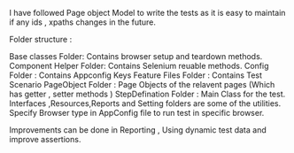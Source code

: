 
I have followed Page object Model to write the tests as it is easy to maintain if any ids , xpaths changes in the future.

Folder structure : 

Base classes Folder: Contains browser setup and teardown methods.
Component Helper Folder: Contains Selenium reuable methods. 
Config Folder : Contains Appconfig Keys 
Feature Files Folder : Contains Test Scenario
PageObject Folder : Page Objects of the relavent pages (Which has getter , setter methods )
StepDefination Folder : Main Class for the test.
Interfaces ,Resources,Reports and Setting folders are some of the utilities. 
Specify Browser type in AppConfig file to run test in specific browser.

Improvements can be done in Reporting , Using dynamic test data and improve assertions. 



